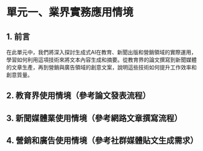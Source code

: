 # 單元一、業界實務應用情境

## 1. 前言
在此單元中，我們將深入探討生成式AI在教育、新聞出版和營銷領域的實際運用，學習如何利用這項技術來將文本內容生成和摘要。從教育界的論文撰寫到新聞媒體的文章生產，再到營銷與廣告領域的創意文案，說明這些技術如何提升工作效率和創意質量。

## 2. 教育界使用情境（參考論文發表流程）

## 3. 新聞媒體業使用情境（參考網路文章撰寫流程）

## 4. 營銷和廣告使用情境（參考社群媒體貼文生成需求）
